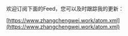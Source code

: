 <!--##{
    "description": "rss订阅",
    "tag": ["RSS","feed","订阅"],
    "dateYY": "2023",
    "dateMM": "06",
    "dateDD": "10",
    "top": true,
    "Numword": 0,
    "signal":""
}##-->

欢迎订阅下面的Feed，您可以及时跟踪我的更新：

[https://www.zhangchengwei.work/atom.xml](https://www.zhangchengwei.work/atom.xml)